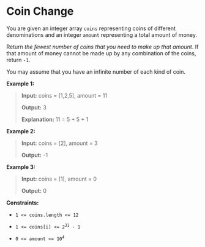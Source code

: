 # Coin Change

You are given an integer array <code>coins</code> representing coins of different denominations and an integer <code>amount</code> representing a total amount of money.

Return *the fewest number of coins that you need to make up that amount*. If that amount of money cannot be made up by any combination of the coins, return <code>-1</code>.

You may assume that you have an infinite number of each kind of coin.


**Example 1:**
>
> **Input:** coins = [1,2,5], amount = 11
>
> **Output:** 3
>
> **Explanation:** 11 = 5 + 5 + 1

**Example 2:**
>
> **Input:** coins = [2], amount = 3
>
> **Output:** -1

**Example 3:**
>
> **Input:** coins = [1], amount = 0
>
> **Output:** 0


**Constraints:**

- <code>1 &lt;= coins.length &lt;= 12</code>

- <code>1 &lt;= coins[i] &lt;= 2<sup>31</sup> - 1</code>

- <code>0 &lt;= amount &lt;= 10<sup>4</sup></code>
